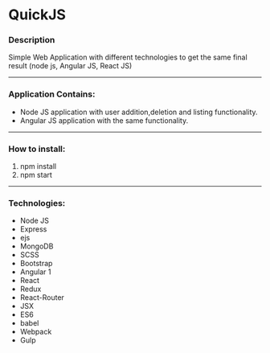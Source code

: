 # QuickJS


<h3>Description</h3>
<p>Simple Web Application with different technologies to get the same final result (node js, Angular JS, React JS)</p>

<hr/>

<h3>Application Contains:</h3>
<ul>
<li>Node JS application with user addition,deletion and listing functionality.</li>
<li>Angular JS application with the same functionality.</li>
</ul>

<hr>
<h3>How to install:</h3>
<ol>
<li>npm install</li>
<li>npm start</li>
</ol>


<hr>
<h3>Technologies:</h3>
<ul>
<li>Node JS</li>
<li>Express</li>
<li>ejs</li>
<li>MongoDB</li>
<li>SCSS</li>
<li>Bootstrap</li>
<li>Angular 1</li>
<li>React</li>
<li>Redux</li>
<li>React-Router</li>
<li>JSX</li>
<li>ES6</li>
<li>babel</li>
<li>Webpack</li>
<li>Gulp</li>
</ul>

